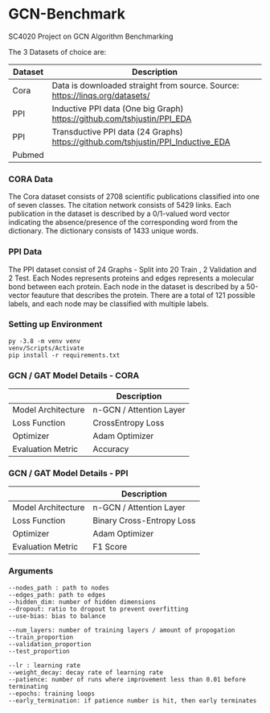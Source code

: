 # GCN-Benchmark
SC4020 Project on GCN Algorithm Benchmarking 

The 3 Datasets of choice are: 

| Dataset                   | Description        |
| -------------------|------------------|
| Cora | Data is downloaded straight from source. Source: https://linqs.org/datasets/      | 
| PPI      | Inductive PPI data (One big Graph) https://github.com/tshjustin/PPI_EDA |  
| PPI | Transductive PPI data (24 Graphs) https://github.com/tshjustin/PPI_Inductive_EDA |
| Pubmed          |      | 

### CORA Data 
The Cora dataset consists of 2708 scientific publications classified into one of seven classes. The citation network consists of 5429 links. Each publication in the dataset is described by a 0/1-valued word vector indicating the absence/presence of the corresponding word from the dictionary. The dictionary consists of 1433 unique words.


### PPI Data 
The PPI dataset consist of 24 Graphs - Split into 20 Train , 2 Validation and 2 Test. Each Nodes represents proteins and edges  represents a molecular bond between each protein. Each node in the dataset is described by a 50-vector feauture that describes the protein. There are a total of 121 possible labels, and each node may be classified with multiple labels.


### Setting up Environment 
```
py -3.8 -m venv venv
venv/Scripts/Activate 
pip install -r requirements.txt 
```

### GCN / GAT Model Details - CORA 

|                    | Description        |
| -------------------|------------------|
| Model Architecture | n-GCN / Attention Layer| 
| Loss Function      | CrossEntropy Loss  |  
| Optimizer          | Adam Optimizer     | 
| Evaluation Metric | Accuracy |

### GCN / GAT Model Details - PPI 

|                    | Description        |
| -------------------|------------------|
| Model Architecture | n-GCN / Attention Layer        | 
| Loss Function      | Binary Cross-Entropy Loss  |  
| Optimizer          | Adam Optimizer     | 
| Evaluation Metric | F1 Score | 

### Arguments 
```
--nodes_path : path to nodes 
--edges_path: path to edges 
--hidden_dim: number of hidden dimensions 
--dropout: ratio to dropout to prevent overfitting 
--use-bias: bias to balance 

--num_layers: number of training layers / amount of propogation 
--train_proportion
--validation_proportion
--test_proportion

--lr : learning rate 
--weight_decay: decay rate of learning rate 
--patience: number of runs where improvement less than 0.01 before terminating 
--epochs: training loops 
--early_termination: if patience number is hit, then early terminates 
```

